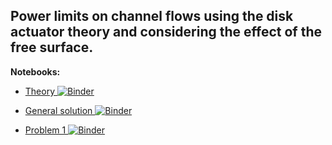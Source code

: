 ## Power limits on channel flows using the disk actuator theory and considering the effect of the free surface.

**Notebooks:**

* [Theory ![Binder](https://colab.research.google.com/assets/colab-badge.svg)](https://colab.research.google.com/github/joaochenriques/MCTE_2020_2021/blob/main/DiskActuator/DiskActuator.ipynb)

* [General solution ![Binder](https://colab.research.google.com/assets/colab-badge.svg)](https://colab.research.google.com/github/joaochenriques/MCTE_2020_2021/blob/main/DiskActuator/DiskActuator_Examples.ipynb)


* [Problem 1 ![Binder](https://colab.research.google.com/assets/colab-badge.svg)](https://colab.research.google.com/github/joaochenriques/MCTE_2020_2021/blob/main/DiskActuator/Numerical_Computations.ipynb)




      
